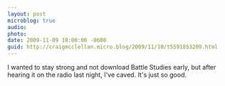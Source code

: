 ```yaml
---
layout: post
microblog: true
audio: 
photo: 
date: 2009-11-09 18:00:00 -0600
guid: http://craigmcclellan.micro.blog/2009/11/10/t5591853209.html
---
```

I wanted to stay strong and not download Battle Studies early, but after hearing it on the radio last night, I've caved. It's just so good.
